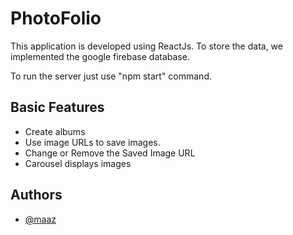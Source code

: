 # PhotoFolio

This application is developed using ReactJs. To store the data, we implemented the google firebase database.

To run the server just use "npm start" command.

## Basic Features
- Create albums 
- Use image URLs to save images. 
- Change or Remove the Saved Image URL 
- Carousel displays images

## Authors

- [@maaz](https://github.com/maaz64)